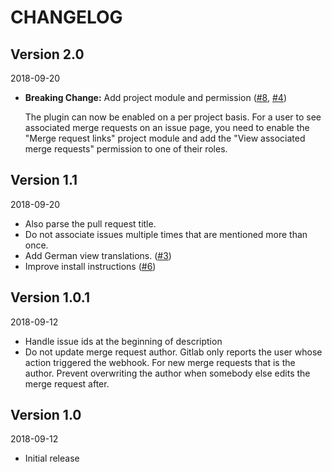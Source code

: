 # CHANGELOG

## Version 2.0

2018-09-20

- **Breaking Change:** Add project module and permission
  ([#8](https://github.com/tf/redmine_merge_request_links/pull/8),
   [#4](https://github.com/tf/redmine_merge_request_links/pull/4))

  The plugin can now be enabled on a per project basis. For a user to
  see associated merge requests on an issue page, you need to enable
  the "Merge request links" project module and add the "View
  associated merge requests" permission to one of their roles.

## Version 1.1

2018-09-20

- Also parse the pull request title.
- Do not associate issues multiple times that are mentioned more than
  once.
- Add German view translations.
  ([#3](https://github.com/tf/redmine_merge_request_links/pull/3))
- Improve install instructions
  ([#6](https://github.com/tf/redmine_merge_request_links/pull/6))

## Version 1.0.1

2018-09-12

- Handle issue ids at the beginning of description
- Do not update merge request author. Gitlab only reports the user
  whose action triggered the webhook. For new merge requests that is
  the author. Prevent overwriting the author when somebody else edits
  the merge request after.

## Version 1.0

2018-09-12

- Initial release
